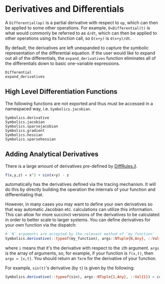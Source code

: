 # Derivatives and Differentials

A `Differential(op)` is a partial derivative with respect to `op`,
which can then be applied to some other operations. For example, `D=Differential(t)`
is what would commonly be referred to as `d/dt`, which can then be applied to
other operations using its function call, so `D(x+y)` is `d(x+y)/dt`.

By default, the derivatives are left unexpanded to capture the symbolic
representation of the differential equation. If the user would like to expand
out all of the differentials, the `expand_derivatives` function eliminates all
of the differentials down to basic one-variable expressions.

```@docs
Differential
expand_derivatives
```

## High Level Differentiation Functions

The following functions are not exported and thus must be accessed in a namespaced
way, i.e. `Symbolics.jacobian`.

```@docs
Symbolics.derivative
Symbolics.jacobian
Symbolics.sparsejacobian
Symbolics.gradient
Symbolics.hessian
Symbolics.sparsehessian
```

## Adding Analytical Derivatives

There is a large amount of derivatives pre-defined by
[DiffRules.jl](https://github.com/JuliaDiff/DiffRules.jl).

```julia
f(x,y,z) = x^2 + sin(x+y) - z
```

automatically has the derivatives defined via the tracing mechanism. It will do
this by directly building the operation the internals of your function and
differentiating that.

However, in many cases you may want to define your own derivatives so that way
automatic Jacobian etc. calculations can utilize this information. This can
allow for more succinct versions of the derivatives to be calculated in order
to better scale to larger systems. You can define derivatives for your own
function via the dispatch:

```julia
# `N` arguments are accepted by the relevant method of `my_function`
Symbolics.derivative(::typeof(my_function), args::NTuple{N,Any}, ::Val{i})
```

where `i` means that it's the derivative with respect to the `i`th argument. `args` is the
array of arguments, so, for example, if your function is `f(x,t)`, then `args = [x,t]`.
You should return an `Term` for the derivative of your function.

For example, `sin(t)`'s derivative (by `t`) is given by the following:

```julia
Symbolics.derivative(::typeof(sin), args::NTuple{1,Any}, ::Val{1}) = cos(args[1])
```
